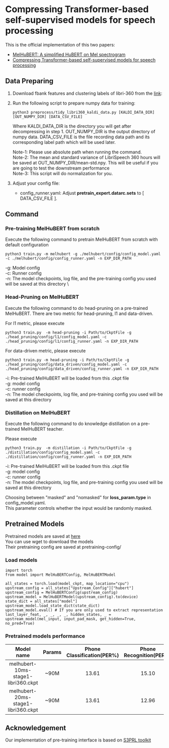# Compressing Transformer-based self-supervised models for speech processing
This is the official implementation of this two papers:
- [MelHuBERT: A simplified HuBERT on Mel spectrogram](https://arxiv.org/abs/2211.09944)
- [Compressing Transformer-based self-supervised models for speech processing](https://arxiv.org/abs/2211.09949)

## Data Preparing
1. Download fbank features and clustering labels of libri-360 from the [link](https://drive.google.com/drive/u/1/folders/1fplM2ocPK7KcjobWFQOs4HSR_o0gW8NI):

2. Run the following script to prepare numpy data for training:
    ```
    python3 preprocess/tidy_libri360_kaldi_data.py [KALDI_DATA_DIR] [OUT_NUMPY_DIR] [DATA_CSV_FILE]
    ```
    Where KALDI_DATA_DIR is the directory you will get after decompressing in step 1. 
    OUT_NUMPY_DIR is the output directory of numpy data.
    DATA_CSV_FILE is the file recording data path and its corresponding label path which will be used later. 
    
    Note-1: Please use absolute path when running the command. \
    Note-2: The mean and standard variance of LibriSpeech 360 hours will be saved at OUT_NUMPY_DIR/mean-std.npy. This will be useful if you are going to test the downstream performance \
    Note-3: This script will do normalization for you.

3. Adjust your config file:
    - config_runner.yaml: Adjust **pretrain_expert.datarc.sets** to  [ DATA_CSV_FILE ]. 

## Command 
### Pre-training MelHuBERT from scratch
Execute the following command to pretrain MelHuBERT from scratch with default configuration
```
python3 train.py -m melhubert -g ./melhubert/config/config_model.yaml -c ./melhubert/config/config_runner.yaml -n EXP_DIR_PATH 
```
-g: Model config \
-c: Runner config \
-n: The model checkpoints, log file, and the pre-training config you used will be saved at this directory \

### Head-Pruning on MelHuBERT
Execute the following command to do head-pruning on a pre-trained MelHuBERT. 
There are two metric for head-pruning, l1 and data-driven. 

For l1 metric, please execute
```
python3 train.py  -m head-pruning -i Path/to/CkptFile -g ./head_pruning/config/l1/config_model.yaml -c ./head_pruning/config/l1/config_runner.yaml -n EXP_DIR_PATH
```
For data-driven metric, please execute
```
python3 train.py -m head-pruning -i Path/to/CkptFile -g ./head_pruning/config/data_driven/config_model.yaml -c ./head_pruning/config/data_driven/config_runner.yaml -n EXP_DIR_PATH 
```

-i: Pre-trained MelHuBERT will be loaded from this .ckpt file \
-g: model config \
-c: runner config \
-n: The model checkpoints, log file, and pre-training config you used will be saved at this directory

### Distillation on MelHuBERT
Execute the following command to do knowledge distillation on a pre-trained MelHuBERT teacher. 

Please execute
```
python3 train.py  -m distillation -i Path/to/CkptFile -g ./distillation/config/config_model.yaml -c ./distillation/config/config_runner.yaml -n EXP_DIR_PATH
```

-i: Pre-trained MelHuBERT will be loaded from this .ckpt file \
-g: model config \
-c: runner config \
-n: The model checkpoints, log file, and pre-training config you used will be saved at this directory

Choosing between "masked" and "nomasked" for **loss_param.type** in config_model.yaml. \
This parameter controls whether the input would be randomly masked.

## Pretrained Models 
Pretrained models are saved at [here](https://drive.google.com/drive/u/1/folders/1DHmpyQ3aekB6YFtNq2_du2HydR2rZHpM) \
You can use wget to download the models \
Their pretraining config are saved at pretraining-config/
### Load models
```
import torch
from model import MelHuBERTConfig, MelHuBERTModel
    
all_states = torch.load(model_ckpt, map_location="cpu")
upstream_config = all_states["Upstream_Config"]["hubert"]  
upstream_config = MelHuBERTConfig(upstream_config)
upstream_model = MelHuBERTModel(upstream_config).to(device)
state_dict = all_states["model"]
upstream_model.load_state_dict(state_dict)
upstream_model.eval() # If you are only used to extract representation
last_layer_feat, _, _, _, _, hidden_states, _ = upstream_model(mel_input, input_pad_mask, get_hidden=True, no_pred=True)
```
### Pretrained models performance
|                  Model name                  | Params | Phone Classification(PER%) | Phone Recognition(PER%) | Speaker Identificaiton(ACC%) |
|:--------------------------------------------:|:------:|:--------------------------:|:-----------------------:|:----------------------------:|
| melhubert-10ms-stage1-libri360.ckpt     | ~90M   |            13.61           |          15.10          |             64.75      |
| melhubert-20ms-stage1-libri360.ckpt     | ~90M   |            13.61           |          12.96          |             66.34      |

## Acknowledgement 
Our implementation of pre-training interface is based on [S3PRL toolkit](https://github.com/s3prl/s3prl)
